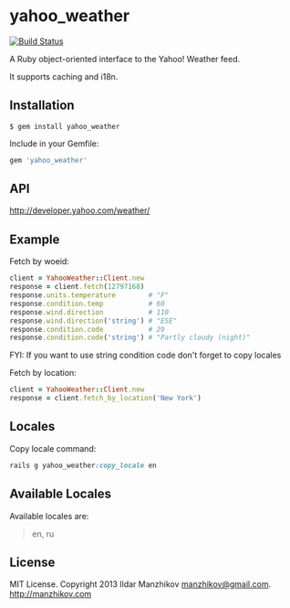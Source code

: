 # yahoo_weather
[![Build Status](https://travis-ci.org/manzhikov/yahoo_weather.png?branch=master)](https://travis-ci.org/manzhikov/yahoo_weather)

A Ruby object-oriented interface to the Yahoo! Weather feed.

It supports caching and i18n.

## Installation

    $ gem install yahoo_weather


Include in your Gemfile:

```ruby
gem 'yahoo_weather'
```

## API

http://developer.yahoo.com/weather/

## Example

Fetch by woeid:
```ruby
client = YahooWeather::Client.new
response = client.fetch(12797168)
response.units.temperature        # "F"
response.condition.temp           # 60
response.wind.direction           # 110
response.wind.direction('string') # "ESE"
response.condition.code           # 29
response.condition.code('string') # "Partly cloudy (night)"
```
FYI: If you want to use string condition code don't forget to copy locales

Fetch by location:
```ruby
client = YahooWeather::Client.new
response = client.fetch_by_location('New York')
```

## Locales

Copy locale command:

```ruby
rails g yahoo_weather:copy_locale en
```

## Available Locales

Available locales are:

> en, ru

## License

MIT License. Copyright 2013 Ildar Manzhikov <manzhikov@gmail.com>. http://manzhikov.com